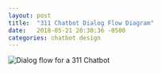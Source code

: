 ```yaml
---
layout: post
title:  "311 Chatbot Dialog Flow Diagram"
date:   2018-05-21 20:30:36 -0500
categories: chatbot design
---
```

![Dialog flow for a 311 Chatbot]({{site.url}}/assets/Rokerbot_dialog_flow.png)
